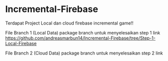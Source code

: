# Incremental-Firebase
Terdapat Project Local dan cloud firebase incremental game!!

File Branch 1 (Local Data)
package branch untuk menyelesaikan step 1
link https://github.com/andreasmarbun14/Incremental-Firebase/tree/Step-1-Local-Firebase

File Branch 2 (Cloud Data)
package branch untuk menyelesaikan step 2
link 